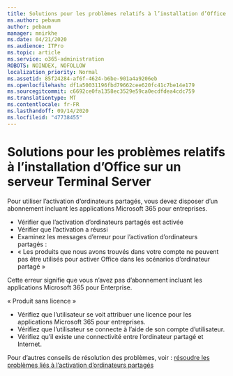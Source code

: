 ```yaml
---
title: Solutions pour les problèmes relatifs à l’installation d’Office sur un serveur Terminal Server
ms.author: pebaum
author: pebaum
manager: mnirkhe
ms.date: 04/21/2020
ms.audience: ITPro
ms.topic: article
ms.service: o365-administration
ROBOTS: NOINDEX, NOFOLLOW
localization_priority: Normal
ms.assetid: 85f24284-af6f-4624-b6be-901a4a9206eb
ms.openlocfilehash: df1a50031196fbd79662cee620fc41c7be14e179
ms.sourcegitcommit: c6692ce0fa1358ec3529e59ca0ecdfdea4cdc759
ms.translationtype: MT
ms.contentlocale: fr-FR
ms.lasthandoff: 09/14/2020
ms.locfileid: "47738455"
---
```

# <a name="solutions-for-issues-around-installing-office-on-a-terminal-server"></a>Solutions pour les problèmes relatifs à l’installation d’Office sur un serveur Terminal Server

Pour utiliser l’activation d’ordinateurs partagés, vous devez disposer d’un abonnement incluant les applications Microsoft 365 pour entreprises.
  
- Vérifier que l’activation d’ordinateurs partagés est activée
- Vérifier que l’activation a réussi
- Examinez les messages d’erreur pour l’activation d’ordinateurs partagés :
- « Les produits que nous avons trouvés dans votre compte ne peuvent pas être utilisés pour activer Office dans les scénarios d’ordinateur partagé »
  
Cette erreur signifie que vous n’avez pas d’abonnement incluant les applications Microsoft 365 pour Enterprise.

« Produit sans licence »

- Vérifiez que l’utilisateur se voit attribuer une licence pour les applications Microsoft 365 pour entreprises.
- Vérifiez que l’utilisateur se connecte à l’aide de son compte d’utilisateur.
- Vérifiez qu’il existe une connectivité entre l’ordinateur partagé et Internet.

Pour d’autres conseils de résolution des problèmes, voir : [résoudre les problèmes liés à l’activation d’ordinateurs partagés](https://docs.microsoft.com/DeployOffice/troubleshoot-shared-computer-activation)